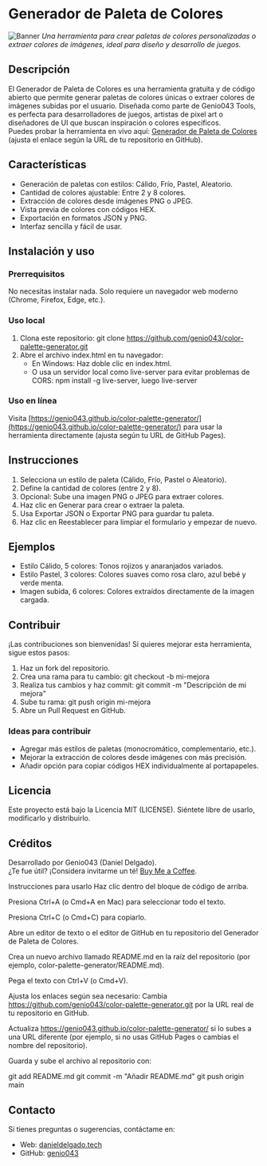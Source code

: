 # Generador de Paleta de Colores
![Banner](https://via.placeholder.com/800x200.png?text=Generador+de+Paleta+de+Colores)
*Una herramienta para crear paletas de colores personalizadas o extraer colores de imágenes, ideal para diseño y desarrollo de juegos.*

## Descripción
El Generador de Paleta de Colores es una herramienta gratuita y de código abierto que permite generar paletas de colores únicas o extraer colores de imágenes subidas por el usuario. Diseñada como parte de Genio043 Tools, es perfecta para desarrolladores de juegos, artistas de pixel art o diseñadores de UI que buscan inspiración o colores específicos.  
Puedes probar la herramienta en vivo aquí: [Generador de Paleta de Colores](https://genio043.github.io/color-palette-generator/) (ajusta el enlace según la URL de tu repositorio en GitHub).

## Características
- Generación de paletas con estilos: Cálido, Frío, Pastel, Aleatorio.  
- Cantidad de colores ajustable: Entre 2 y 8 colores.  
- Extracción de colores desde imágenes PNG o JPEG.  
- Vista previa de colores con códigos HEX.  
- Exportación en formatos JSON y PNG.  
- Interfaz sencilla y fácil de usar.

## Instalación y uso
### Prerrequisitos
No necesitas instalar nada. Solo requiere un navegador web moderno (Chrome, Firefox, Edge, etc.).
### Uso local
1. Clona este repositorio: git clone https://github.com/genio043/color-palette-generator.git  
2. Abre el archivo index.html en tu navegador:  
   - En Windows: Haz doble clic en index.html.  
   - O usa un servidor local como live-server para evitar problemas de CORS: npm install -g live-server, luego live-server  
### Uso en línea
Visita [https://genio043.github.io/color-palette-generator/](https://genio043.github.io/color-palette-generator/) para usar la herramienta directamente (ajusta según tu URL de GitHub Pages).

## Instrucciones
1. Selecciona un estilo de paleta (Cálido, Frío, Pastel o Aleatorio).  
2. Define la cantidad de colores (entre 2 y 8).  
3. Opcional: Sube una imagen PNG o JPEG para extraer colores.  
4. Haz clic en Generar para crear o extraer la paleta.  
5. Usa Exportar JSON o Exportar PNG para guardar tu paleta.  
6. Haz clic en Reestablecer para limpiar el formulario y empezar de nuevo.

## Ejemplos
- Estilo Cálido, 5 colores: Tonos rojizos y anaranjados variados.  
- Estilo Pastel, 3 colores: Colores suaves como rosa claro, azul bebé y verde menta.  
- Imagen subida, 6 colores: Colores extraídos directamente de la imagen cargada.

## Contribuir
¡Las contribuciones son bienvenidas! Si quieres mejorar esta herramienta, sigue estos pasos:  
1. Haz un fork del repositorio.  
2. Crea una rama para tu cambio: git checkout -b mi-mejora  
3. Realiza tus cambios y haz commit: git commit -m "Descripción de mi mejora"  
4. Sube tu rama: git push origin mi-mejora  
5. Abre un Pull Request en GitHub.  
### Ideas para contribuir
- Agregar más estilos de paletas (monocromático, complementario, etc.).  
- Mejorar la extracción de colores desde imágenes con más precisión.  
- Añadir opción para copiar códigos HEX individualmente al portapapeles.

## Licencia
Este proyecto está bajo la Licencia MIT (LICENSE). Siéntete libre de usarlo, modificarlo y distribuirlo.

## Créditos
Desarrollado por Genio043 (Daniel Delgado).  
¿Te fue útil? ¡Considera invitarme un té! [Buy Me a Coffee](https://buymeacoffee.com/genio043).

Instrucciones para usarlo
Haz clic dentro del bloque de código de arriba.

Presiona Ctrl+A (o Cmd+A en Mac) para seleccionar todo el texto.

Presiona Ctrl+C (o Cmd+C) para copiarlo.

Abre un editor de texto o el editor de GitHub en tu repositorio del Generador de Paleta de Colores.

Crea un nuevo archivo llamado README.md en la raíz del repositorio (por ejemplo, color-palette-generator/README.md).

Pega el texto con Ctrl+V (o Cmd+V).

Ajusta los enlaces según sea necesario:
Cambia https://github.com/genio043/color-palette-generator.git por la URL real de tu repositorio en GitHub.

Actualiza https://genio043.github.io/color-palette-generator/ si lo subes a una URL diferente (por ejemplo, si no usas GitHub Pages o cambias el nombre del repositorio).

Guarda y sube el archivo al repositorio con:

git add README.md
git commit -m "Añadir README.md"
git push origin main

## Contacto
Si tienes preguntas o sugerencias, contáctame en:  
- Web: [danieldelgado.tech](https://danieldelgado.tech)  
- GitHub: [genio043](https://github.com/genio043)

